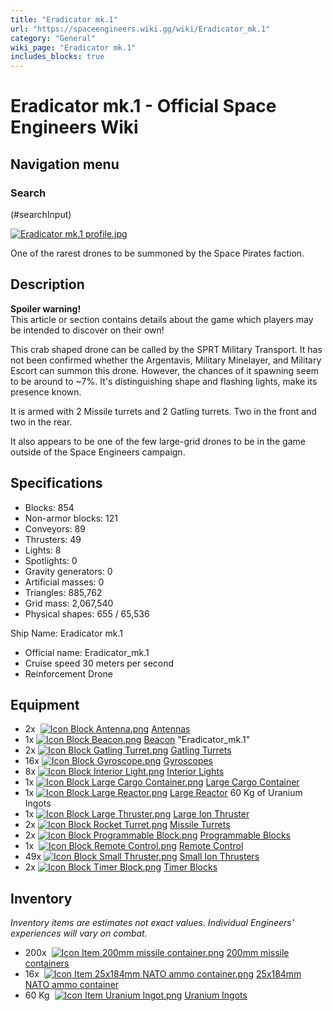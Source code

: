 ```yaml
---
title: "Eradicator mk.1"
url: "https://spaceengineers.wiki.gg/wiki/Eradicator_mk.1"
category: "General"
wiki_page: "Eradicator mk.1"
includes_blocks: true
---
```


# Eradicator mk.1 - Official Space Engineers Wiki

## Navigation menu

### Search

(#searchInput)

[![Eradicator mk.1 profile.jpg](https://spaceengineers.wiki.gg/images/thumb/Eradicator_mk.1_profile.jpg/320px-Eradicator_mk.1_profile.jpg?f49776)](https://spaceengineers.wiki.gg/wiki/File:Eradicator_mk.1_profile.jpg)

One of the rarest drones to be summoned by the Space Pirates faction.

## Description

**Spoiler warning!**  
This article or section contains details about the game which players may be intended to discover on their own!

This crab shaped drone can be called by the SPRT Military Transport. It has not been confirmed whether the Argentavis, Military Minelayer, and Military Escort can summon this drone. However, the chances of it spawning seem to be around to ~7%. It's distinguishing shape and flashing lights, make its presence known.

It is armed with 2 Missile turrets and 2 Gatling turrets. Two in the front and two in the rear.

It also appears to be one of the few large-grid drones to be in the game outside of the Space Engineers campaign.

## Specifications

*   Blocks: 854
*   Non-armor blocks: 121
*   Conveyors: 89
*   Thrusters: 49
*   Lights: 8
*   Spotlights: 0
*   Gravity generators: 0
*   Artificial masses: 0
*   Triangles: 885,762
*   Grid mass: 2,067,540
*   Physical shapes: 655 / 65,536

Ship Name: Eradicator mk.1

*   Official name: Eradicator\_mk.1
*   Cruise speed 30 meters per second
*   Reinforcement Drone

## Equipment

*   2x  [![Icon Block Antenna.png](https://spaceengineers.wiki.gg/images/thumb/Icon_Block_Antenna.png/21px-Icon_Block_Antenna.png?35ae0b)](https://spaceengineers.wiki.gg/wiki/Antenna "Antenna") [Antennas](https://spaceengineers.wiki.gg/wiki/Antenna "Antenna")
*   1x [![Icon Block Beacon.png](https://spaceengineers.wiki.gg/images/thumb/Icon_Block_Beacon.png/21px-Icon_Block_Beacon.png?3a6e97)](https://spaceengineers.wiki.gg/wiki/Beacon "Beacon") [Beacon](https://spaceengineers.wiki.gg/wiki/Beacon "Beacon") "Eradicator\_mk.1"
*   2x [![Icon Block Gatling Turret.png](https://spaceengineers.wiki.gg/images/thumb/Icon_Block_Gatling_Turret.png/21px-Icon_Block_Gatling_Turret.png?d4d145)](https://spaceengineers.wiki.gg/wiki/Gatling_Turret "Gatling Turret") [Gatling Turrets](https://spaceengineers.wiki.gg/wiki/Gatling_Turret "Gatling Turret")
*   16x [![Icon Block Gyroscope.png](https://spaceengineers.wiki.gg/images/thumb/Icon_Block_Gyroscope.png/21px-Icon_Block_Gyroscope.png?c8eb45)](https://spaceengineers.wiki.gg/wiki/Gyroscope "Gyroscope") [Gyroscopes](https://spaceengineers.wiki.gg/wiki/Gyroscope "Gyroscope")
*   8x [![Icon Block Interior Light.png](https://spaceengineers.wiki.gg/images/thumb/Icon_Block_Interior_Light.png/21px-Icon_Block_Interior_Light.png?1abc4b)](https://spaceengineers.wiki.gg/wiki/Interior_Light "Interior Light") [Interior Lights](https://spaceengineers.wiki.gg/wiki/Interior_Light "Interior Light")
*   1x [![Icon Block Large Cargo Container.png](https://spaceengineers.wiki.gg/images/thumb/Icon_Block_Large_Cargo_Container.png/21px-Icon_Block_Large_Cargo_Container.png?b155ac)](https://spaceengineers.wiki.gg/wiki/Large_Cargo_Container "Large Cargo Container") [Large Cargo Container](https://spaceengineers.wiki.gg/wiki/Large_Cargo_Container "Large Cargo Container")
*   1x [![Icon Block Large Reactor.png](https://spaceengineers.wiki.gg/images/thumb/Icon_Block_Large_Reactor.png/21px-Icon_Block_Large_Reactor.png?f77bf9)](https://spaceengineers.wiki.gg/wiki/Large_Reactor "Large Reactor") [Large Reactor](https://spaceengineers.wiki.gg/wiki/Large_Reactor "Large Reactor") 60 Kg of Uranium Ingots
*   1x [![Icon Block Large Thruster.png](https://spaceengineers.wiki.gg/images/thumb/Icon_Block_Large_Thruster.png/21px-Icon_Block_Large_Thruster.png?104fe9)](https://spaceengineers.wiki.gg/wiki/Large_Thruster "Large Thruster") [Large Ion Thruster](https://spaceengineers.wiki.gg/wiki/Large_Thruster "Large Thruster")
*   2x [![Icon Block Rocket Turret.png](https://spaceengineers.wiki.gg/images/thumb/Icon_Block_Rocket_Turret.png/21px-Icon_Block_Rocket_Turret.png?1a8cbb)](https://spaceengineers.wiki.gg/wiki/Missile_Turret "Missile Turret") [Missile Turrets](https://spaceengineers.wiki.gg/wiki/Missile_Turret "Missile Turret")
*   2x [![Icon Block Programmable Block.png](https://spaceengineers.wiki.gg/images/thumb/Icon_Block_Programmable_Block.png/21px-Icon_Block_Programmable_Block.png?9d067f)](https://spaceengineers.wiki.gg/wiki/Programmable_Block "Programmable Block") [Programmable Blocks](https://spaceengineers.wiki.gg/wiki/Programmable_Block "Programmable Block")
*   1x  [![Icon Block Remote Control.png](https://spaceengineers.wiki.gg/images/thumb/Icon_Block_Remote_Control.png/21px-Icon_Block_Remote_Control.png?e33c2d)](https://spaceengineers.wiki.gg/wiki/Remote_Control "Remote Control") [Remote Control](https://spaceengineers.wiki.gg/wiki/Remote_Control "Remote Control")
*   49x [![Icon Block Small Thruster.png](https://spaceengineers.wiki.gg/images/thumb/Icon_Block_Small_Thruster.png/21px-Icon_Block_Small_Thruster.png?98a185)](https://spaceengineers.wiki.gg/wiki/Small_Thruster "Small Thruster") [Small Ion Thrusters](https://spaceengineers.wiki.gg/wiki/Small_Thruster "Small Thruster")
*   2x [![Icon Block Timer Block.png](https://spaceengineers.wiki.gg/images/thumb/Icon_Block_Timer_Block.png/21px-Icon_Block_Timer_Block.png?307e99)](https://spaceengineers.wiki.gg/wiki/Timer_Block "Timer Block") [Timer Blocks](https://spaceengineers.wiki.gg/wiki/Timer_Block "Timer Block")

## Inventory

_Inventory items are estimates not exact values. Individual Engineers' experiences will vary on combat._

*   200x  [![Icon Item 200mm missile container.png](https://spaceengineers.wiki.gg/images/thumb/Icon_Item_200mm_missile_container.png/21px-Icon_Item_200mm_missile_container.png?c53601)](https://spaceengineers.wiki.gg/wiki/200mm_missile_container "200mm missile container") [200mm missile containers](https://spaceengineers.wiki.gg/wiki/200mm_missile_container "200mm missile container")
*   16x  [![Icon Item 25x184mm NATO ammo container.png](https://spaceengineers.wiki.gg/images/thumb/Icon_Item_25x184mm_NATO_ammo_container.png/21px-Icon_Item_25x184mm_NATO_ammo_container.png?f2e0ba)](https://spaceengineers.wiki.gg/wiki/25x184mm_NATO_ammo_container "25x184mm NATO ammo container") [25x184mm NATO ammo container](https://spaceengineers.wiki.gg/wiki/25x184mm_NATO_ammo_container "25x184mm NATO ammo container")
*   60 Kg  [![Icon Item Uranium Ingot.png](https://spaceengineers.wiki.gg/images/thumb/Icon_Item_Uranium_Ingot.png/21px-Icon_Item_Uranium_Ingot.png?750d14)](https://spaceengineers.wiki.gg/wiki/Uranium_Ingot "Uranium Ingot") [Uranium Ingots](https://spaceengineers.wiki.gg/wiki/Uranium_Ingot "Uranium Ingot")

